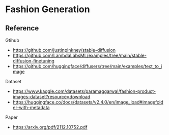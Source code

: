 # Fashion Generation

## Reference
Gtihub
- https://github.com/justinpinkney/stable-diffusion
- https://github.com/LambdaLabsML/examples/tree/main/stable-diffusion-finetuning
- https://github.com/huggingface/diffusers/tree/main/examples/text_to_image
    
Dataset
- https://www.kaggle.com/datasets/paramaggarwal/fashion-product-images-dataset?resource=download
- https://huggingface.co/docs/datasets/v2.4.0/en/image_load#imagefolder-with-metadata

Paper
- https://arxiv.org/pdf/2112.10752.pdf

